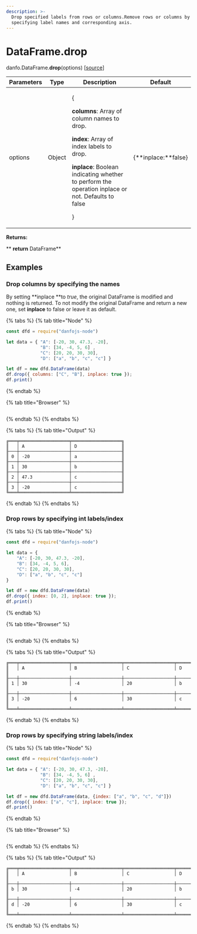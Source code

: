 ```yaml
---
description: >-
  Drop specified labels from rows or columns.Remove rows or columns by
  specifying label names and corresponding axis.
---
```


# DataFrame.drop

danfo.DataFrame.**drop**(options) \[[source](https://github.com/opensource9ja/danfojs/blob/cf5c7ae3a009458e61eedd18d9c9b5b6b10d5276/danfojs/src/core/frame.js#L125)]

| Parameters | Type   | Description                                                                                                                                                                                                                                                          | Default             |
| ---------- | ------ | -------------------------------------------------------------------------------------------------------------------------------------------------------------------------------------------------------------------------------------------------------------------- | ------------------- |
| options    | Object | <p>{</p><p><strong>columns</strong>:  Array of column names to drop.</p><p><strong>index</strong>:  Array of index labels to drop.</p><p><strong>inplace</strong>: Boolean indicating whether to perform the operation inplace or not. Defaults to false</p><p>}</p> | {**inplace:**false} |

**Returns:**

**       **return** DataFrame**

## **Examples**

### Drop columns by specifying the names

By setting **inplace **to _true_, the original DataFrame is modified and nothing is returned. To not modify the original DataFrame and return a new one, set **inplace** to false or leave it as default. 

{% tabs %}
{% tab title="Node" %}
```javascript
const dfd = require("danfojs-node")

let data = { "A": [-20, 30, 47.3, -20],
             "B": [34, -4, 5, 6] ,
             "C": [20, 20, 30, 30],
             "D": ["a", "b", "c", "c"] }

let df = new dfd.DataFrame(data)
df.drop({ columns: ["C", "B"], inplace: true });
df.print()
```
{% endtab %}

{% tab title="Browser" %}
```
```
{% endtab %}
{% endtabs %}

{% tabs %}
{% tab title="Output" %}
```
╔═══╤═══════════════════╤═══════════════════╗
║   │ A                 │ D                 ║
╟───┼───────────────────┼───────────────────╢
║ 0 │ -20               │ a                 ║
╟───┼───────────────────┼───────────────────╢
║ 1 │ 30                │ b                 ║
╟───┼───────────────────┼───────────────────╢
║ 2 │ 47.3              │ c                 ║
╟───┼───────────────────┼───────────────────╢
║ 3 │ -20               │ c                 ║
╚═══╧═══════════════════╧═══════════════════╝
```
{% endtab %}
{% endtabs %}

### Drop rows by specifying int labels/index

{% tabs %}
{% tab title="Node" %}
```javascript
const dfd = require("danfojs-node")

let data = {
    "A": [-20, 30, 47.3, -20],
    "B": [34, -4, 5, 6],
    "C": [20, 20, 30, 30],
    "D": ["a", "b", "c", "c"]
}

let df = new dfd.DataFrame(data)
df.drop({ index: [0, 2], inplace: true });
df.print()

```
{% endtab %}

{% tab title="Browser" %}
```
```
{% endtab %}
{% endtabs %}

{% tabs %}
{% tab title="Output" %}
```
╔═══╤═══════════════════╤═══════════════════╤═══════════════════╤═══════════════════╗
║   │ A                 │ B                 │ C                 │ D                 ║
╟───┼───────────────────┼───────────────────┼───────────────────┼───────────────────╢
║ 1 │ 30                │ -4                │ 20                │ b                 ║
╟───┼───────────────────┼───────────────────┼───────────────────┼───────────────────╢
║ 3 │ -20               │ 6                 │ 30                │ c                 ║
╚═══╧═══════════════════╧═══════════════════╧═══════════════════╧═══════════════════╝
```
{% endtab %}
{% endtabs %}

### Drop rows by specifying string labels/index

{% tabs %}
{% tab title="Node" %}
```javascript
const dfd = require("danfojs-node")

let data = { "A": [-20, 30, 47.3, -20],
             "B": [34, -4, 5, 6] ,
             "C": [20, 20, 30, 30],
             "D": ["a", "b", "c", "c"] }

let df = new dfd.DataFrame(data, {index: ["a", "b", "c", "d"]})
df.drop({ index: ["a", "c"], inplace: true });
df.print()

```
{% endtab %}

{% tab title="Browser" %}
```
```
{% endtab %}
{% endtabs %}

{% tabs %}
{% tab title="Output" %}
```
╔═══╤═══════════════════╤═══════════════════╤═══════════════════╤═══════════════════╗
║   │ A                 │ B                 │ C                 │ D                 ║
╟───┼───────────────────┼───────────────────┼───────────────────┼───────────────────╢
║ b │ 30                │ -4                │ 20                │ b                 ║
╟───┼───────────────────┼───────────────────┼───────────────────┼───────────────────╢
║ d │ -20               │ 6                 │ 30                │ c                 ║
╚═══╧═══════════════════╧═══════════════════╧═══════════════════╧═══════════════════╝
```
{% endtab %}
{% endtabs %}
